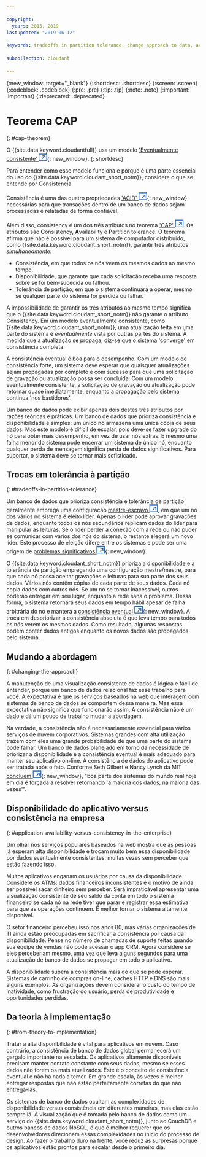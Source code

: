 ```yaml
---

copyright:
  years: 2015, 2019
lastupdated: "2019-06-12"

keywords: tradeoffs in partition tolerance, change approach to data, availability, consistency, theory

subcollection: cloudant

---
```


{:new_window: target="_blank"}
{:shortdesc: .shortdesc}
{:screen: .screen}
{:codeblock: .codeblock}
{:pre: .pre}
{:tip: .tip}
{:note: .note}
{:important: .important}
{:deprecated: .deprecated}

<!-- Acrolinx: 2017-01-24 -->

# Teorema CAP
{: #cap-theorem}

O {{site.data.keyword.cloudantfull}} usa um modelo ['Eventualmente consistente' ![Ícone de link externo](../images/launch-glyph.svg "Ícone de link externo")](http://en.wikipedia.org/wiki/Eventual_consistency){: new_window}.
{: shortdesc}

Para entender como esse modelo funciona
e porque é uma parte essencial do uso do {{site.data.keyword.cloudant_short_notm}},
considere o que se entende por Consistência.

Consistência é uma das quatro propriedades ['ACID' ![Ícone de link externo](../images/launch-glyph.svg "Ícone de link externo")](https://en.wikipedia.org/wiki/ACID){: new_window}
necessárias para que transações dentro de um banco de dados sejam processadas e relatadas de forma confiável.

Além disso,
consistency é um dos três atributos no
teorema <a href="http://en.wikipedia.org/wiki/CAP_Theorem" target="_blank">'CAP' <img src="../images/launch-glyph.svg" alt="Ícone de link externo" title="Ícone de link externo"></a>.
Os atributos são **C**onsistency,
**A**vailability e **P**artition tolerance.
O teorema afirma que não é possível para um sistema de computador distribuído, como {{site.data.keyword.cloudant_short_notm}},
garantir três atributos _simultaneamente_:

-   Consistência,
em que todos os nós veem os mesmos dados ao mesmo tempo.
-   Disponibilidade,
que garante que cada solicitação receba uma resposta sobre se foi bem-sucedida ou falhou.
-   Tolerância de partição,
em que o sistema continuará a operar, mesmo se qualquer parte do sistema for perdida ou falhar.

A impossibilidade de garantir os três atributos ao mesmo tempo
significa que o {{site.data.keyword.cloudant_short_notm}} não garante o atributo Consistency.
Em um modelo eventualmente consistente,
como {{site.data.keyword.cloudant_short_notm}},
uma atualização feita em uma parte do sistema é _eventualmente_ vista por outras partes do sistema.
À medida que a atualização se propaga,
diz-se que o sistema 'converge' em consistência completa.

A consistência eventual é boa para o desempenho.
Com um modelo de consistência forte,
um sistema deve esperar que quaisquer atualizações sejam propagadas por completo e com sucesso
para que uma solicitação de gravação ou atualização possa ser concluída.
Com um modelo eventualmente consistente,
a solicitação de gravação ou atualização pode retornar quase imediatamente,
enquanto a propagação pelo sistema continua 'nos bastidores'.

Um banco de dados pode exibir apenas dois destes três atributos por razões teóricas e práticas.
Um banco de dados que prioriza consistência e disponibilidade é simples:
um único nó armazena uma única cópia de seus dados.
Mas este modelo é difícil de escalar, pois deve-se fazer upgrade do nó para obter mais desempenho,
em vez de usar nós extras.
E
mesmo uma falha menor do sistema pode encerrar um sistema de único nó,
enquanto qualquer perda de mensagem significa perda de dados significativos.
Para suportar,
o sistema deve se tornar mais sofisticado.

## Trocas em tolerância à partição
{: #tradeoffs-in-partition-tolerance}

Um banco de dados que prioriza consistência e tolerância de partição geralmente emprega uma
configuração <a href="http://en.wikipedia.org/wiki/Master/slave_(technology)" target="_blank">mestre-escravo <img src="../images/launch-glyph.svg" alt="Ícone de link externo" title="Ícone de link externo"></a>,
em que um nó dos vários no sistema é eleito líder.
Apenas o líder pode aprovar gravações de dados,
enquanto todos os nós secundários replicam dados do líder para manipular as leituras.
Se o líder perder a conexão com a rede
ou não puder se comunicar com vários dos nós do sistema,
o restante elegerá um novo líder.
Este processo de eleição difere entre os sistemas
e pode ser uma origem de [problemas significativos ![Ícone de link externo](../images/launch-glyph.svg "Ícone de link externo")](http://aphyr.com/posts/284-call-me-maybe-mongodb){: new_window}.

O {{site.data.keyword.cloudant_short_notm}} prioriza a disponibilidade e a tolerância de partição empregando uma configuração mestre/mestre,
para que cada nó possa aceitar gravações e leituras para sua parte dos seus dados.
Vários nós contêm cópias de cada parte de seus dados.
Cada nó copia dados com outros nós.
Se um nó se tornar inacessível,
outros poderão entregar em seu lugar, enquanto a rede sana o problema.
Dessa forma,
o sistema retornará seus dados em tempo hábil apesar de falha arbitrária do nó
e manterá a [consistência eventual ![Ícone de link externo](../images/launch-glyph.svg "Ícone de link externo")](http://en.wikipedia.org/wiki/Eventual_consistency){: new_window}.
A troca em despriorizar a consistência absoluta é que leva tempo para todos os nós verem os mesmos dados.
Como resultado,
algumas respostas podem conter dados antigos enquanto os novos dados são propagados pelo sistema.

## Mudando a abordagem
{: #changing-the-approach}

A manutenção de uma visualização consistente de dados é lógica e fácil de entender,
porque um banco de dados relacional faz esse trabalho para você.
A expectativa é que os serviços baseados na web que interagem com sistemas de banco de dados se comportem dessa maneira.
Mas essa expectativa não significa que funcionarão assim.
A consistência não é um dado
e dá um pouco de trabalho mudar a abordagem.

Na verdade,
a consistência não é necessariamente essencial para vários serviços de nuvem corporativos.
Sistemas
grandes com alta utilização trazem com eles uma grande probabilidade de que uma parte do sistema pode falhar.
Um banco de dados planejado em torno da necessidade de priorizar a disponibilidade e a consistência eventual
é mais adequado para manter seu aplicativo on-line.
A consistência de dados do aplicativo pode ser tratada após o fato.
Conforme Seth Gilbert e Nancy Lynch da MIT
[concluem ![Ícone de link externo](../images/launch-glyph.svg "Ícone de link externo")](http://www.glassbeam.com/sites/all/themes/glassbeam/images/blog/10.1.1.67.6951.pdf){: new_window},
"boa parte dos sistemas do mundo real hoje em dia é forçada a resolver retornando 'a maioria dos dados, na maioria das vezes'".

## Disponibilidade do aplicativo versus consistência na empresa
{: #application-availability-versus-consistency-in-the-enterprise}

Um olhar nos serviços populares baseados na web mostra que as pessoas já esperam alta disponibilidade
e trocam muito bem essa disponibilidade por dados eventualmente consistentes,
muitas vezes sem perceber que estão fazendo isso.

Muitos aplicativos enganam os usuários por causa da disponibilidade.
Considere os ATMs:
dados financeiros inconsistentes é o motivo de ainda ser possível sacar dinheiro sem perceber.
Será impraticável apresentar uma visualização consistente de seu saldo da conta em todo o sistema financeiro
se cada nó na rede tiver que parar e registrar essa estimativa para que as operações continuem.
É melhor tornar o sistema altamente disponível.

O setor financeiro percebeu isso nos anos 80,
mas várias organizações de TI ainda estão preocupadas em sacrificar a consistência por causa da disponibilidade.
Pense no número de chamadas de suporte feitas quando sua equipe de vendas não pode acessar o app CRM.
Agora considere se eles perceberiam mesmo, uma vez que leva alguns segundos para uma atualização de banco de dados
se propagar em todo o aplicativo.

A disponibilidade supera a consistência mais do que se pode esperar.
Sistemas de carrinho de compras on-line,
caches HTTP
e DNS são mais alguns exemplos.
As organizações devem considerar o custo do tempo de inatividade, como frustração do usuário,
perda de produtividade
e oportunidades perdidas.

## Da teoria à implementação
{: #from-theory-to-implementation}

Tratar a alta disponibilidade é vital para aplicativos em nuvem.
Caso contrário,
a consistência de banco de dados global permanecerá um gargalo importante na escalada.
Os aplicativos altamente disponíveis precisam manter contato constante com seus dados,
mesmo se esses dados não forem os mais atualizados.
Este é o conceito de consistência eventual
e não há nada a temer.
Em grande escala,
às vezes é melhor entregar respostas que não estão perfeitamente corretas do que não entregá-las.

Os sistemas de banco de dados ocultam as complexidades de disponibilidade versus consistência em diferentes maneiras,
mas elas estão sempre lá.
A visualização que é tomada pelo banco de dados como um serviço do {{site.data.keyword.cloudant_short_notm}},
junto ao CouchDB e outros bancos de dados NoSQL,
é que é melhor requerer que os desenvolvedores direcionem essas complexidades no início do processo de design.
Ao fazer o trabalho duro na frente,
você reduz as surpresas porque os aplicativos estão prontos para escalar desde o primeiro dia.
